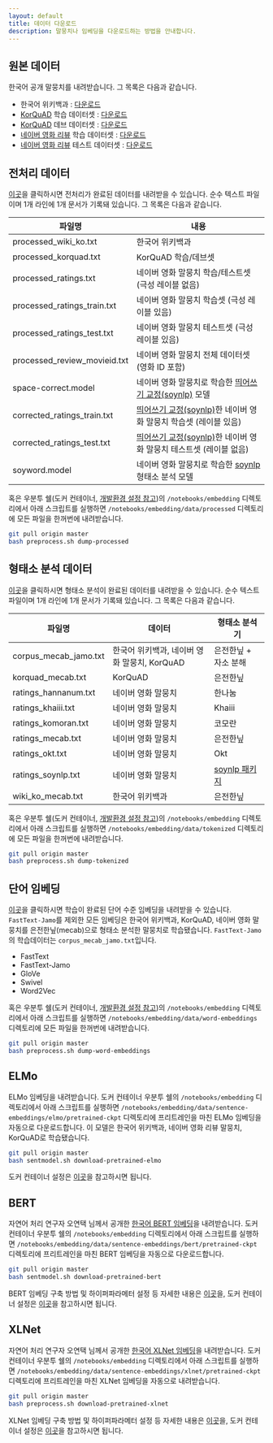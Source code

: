```yaml
---
layout: default
title: 데이터 다운로드
description: 말뭉치나 임베딩을 다운로드하는 방법을 안내합니다. 
---
```




## 원본 데이터

한국어 공개 말뭉치를 내려받습니다. 그 목록은 다음과 같습니다.

- 한국어 위키백과 : [다운로드](https://dumps.wikimedia.org/kowiki/latest/kowiki-latest-pages-articles.xml.bz2)
- [KorQuAD](https://korquad.github.io) 학습 데이터셋 : [다운로드](https://korquad.github.io/dataset/KorQuAD_v1.0_train.json)
- [KorQuAD](https://korquad.github.io) 데브 데이터셋 : [다운로드](https://korquad.github.io/dataset/KorQuAD_v1.0_dev.json)
- [네이버 영화 리뷰](https://github.com/e9t/nsmc) 학습 데이터셋 : [다운로드](https://github.com/e9t/nsmc/raw/master/ratings_train.txt)
- [네이버 영화 리뷰](https://github.com/e9t/nsmc) 테스트 데이터셋 : [다운로드](https://github.com/e9t/nsmc/raw/master/ratings_test.txt)





## 전처리 데이터

[이곳](https://drive.google.com/open?id=1kUecR7xO7bsHFmUI6AExtY5u2XXlObOG)을 클릭하시면 전처리가 완료된 데이터를 내려받을 수 있습니다. 순수 텍스트 파일이며 1개 라인에 1개 문서가 기록돼 있습니다. 그 목록은 다음과 같습니다.

| 파일명                       | 내용                                                         |
| ---------------------------  | ------------------------------------------------------------ |
| processed_wiki_ko.txt        | 한국어 위키백과                                              |
| processed_korquad.txt        | KorQuAD 학습/데브셋                                          |
| processed_ratings.txt        | 네이버 영화 말뭉치 학습/테스트셋 (극성 레이블 없음)               |
| processed_ratings_train.txt  | 네이버 영화 말뭉치 학습셋 (극성 레이블 있음)                      |
| processed_ratings_test.txt   | 네이버 영화 말뭉치 테스트셋 (극성 레이블 있음)                    |
| processed_review_movieid.txt | 네이버 영화 말뭉치 전체 데이터셋 (영화 ID 포함)                  |
| space-correct.model          | 네이버 영화 말뭉치로 학습한 [띄어쓰기 교정(soynlp)](https://github.com/lovit/soynlp) 모델 |
| corrected_ratings_train.txt  | [띄어쓰기 교정(soynlp)](https://github.com/lovit/soynlp)한 네이버 영화 말뭉치 학습셋 (레이블 있음) |
| corrected_ratings_test.txt   | [띄어쓰기 교정(soynlp)](https://github.com/lovit/soynlp)한 네이버 영화 말뭉치 테스트셋 (레이블 없음) |
| soyword.model                | 네이버 영화 말뭉치로 학습한 [soynlp](https://github.com/lovit/soynlp) 형태소 분석 모델 |

혹은 우분투 쉘(도커 컨테이너, [개발환경 설정 참고](https://ratsgo.github.io/embedding/environment.html))의 `/notebooks/embedding` 디렉토리에서 아래 스크립트를 실행하면 `/notebooks/embedding/data/processed` 디렉토리에 모든 파일을 한꺼번에 내려받습니다.

```bash
git pull origin master
bash preprocess.sh dump-processed
```





## 형태소 분석 데이터

[이곳](https://drive.google.com/open?id=1Ybp_DmzNEpsBrUKZ1-NoPDzCMO39f-fx)을 클릭하시면 형태소 분석이 완료된 데이터를 내려받을 수 있습니다. 순수 텍스트 파일이며 1개 라인에 1개 문서가 기록돼 있습니다. 그 목록은 다음과 같습니다.

| 파일명                | 데이터                                       | 형태소 분석기                                    |
| --------------------- | -------------------------------------------- | ------------------------------------------------ |
| corpus_mecab_jamo.txt | 한국어 위키백과, 네이버 영화 말뭉치, KorQuAD | 은전한닢 + 자소 분해                             |
| korquad_mecab.txt     | KorQuAD                                      | 은전한닢                                         |
| ratings_hannanum.txt  | 네이버 영화 말뭉치                           | 한나눔                                           |
| ratings_khaiii.txt    | 네이버 영화 말뭉치                           | Khaiii                                           |
| ratings_komoran.txt   | 네이버 영화 말뭉치                           | 코모란                                           |
| ratings_mecab.txt     | 네이버 영화 말뭉치                           | 은전한닢                                         |
| ratings_okt.txt       | 네이버 영화 말뭉치                           | Okt                                              |
| ratings_soynlp.txt    | 네이버 영화 말뭉치                           | [soynlp 패키지](https://github.com/lovit/soynlp) |
| wiki_ko_mecab.txt     | 한국어 위키백과                              | 은전한닢                                         |

혹은 우분투 쉘(도커 컨테이너, [개발환경 설정 참고](https://ratsgo.github.io/embedding/environment.html))의 `/notebooks/embedding` 디렉토리에서 아래 스크립트를 실행하면 `/notebooks/embedding/data/tokenized` 디렉토리에 모든 파일을 한꺼번에 내려받습니다.

```bash
git pull origin master
bash preprocess.sh dump-tokenized
```





## 단어 임베딩

[이곳](https://drive.google.com/open?id=1gpOaOl0BcUvYpgoOA2JpZY2z-BUhuBLX)을 클릭하시면 학습이 완료된 단어 수준 임베딩을 내려받을 수 있습니다. `FastText-Jamo`를 제외한 모든 임베딩은 한국어 위키백과, KorQuAD, 네이버 영화 말뭉치를 은전한닢(mecab)으로 형태소 분석한 말뭉치로 학습됐습니다. `FastText-Jamo`의 학습데이터는 `corpus_mecab_jamo.txt`입니다.



- FastText
- FastText-Jamo
- GloVe
- Swivel
- Word2Vec



혹은 우분투 쉘(도커 컨테이너, [개발환경 설정 참고](https://ratsgo.github.io/embedding/environment.html))의 `/notebooks/embedding` 디렉토리에서 아래 스크립트를 실행하면 `/notebooks/embedding/data/word-embeddings` 디렉토리에 모든 파일을 한꺼번에 내려받습니다.

```bash
git pull origin master
bash preprocess.sh dump-word-embeddings
```





## ELMo

ELMo 임베딩을 내려받습니다. 도커 컨테이너 우분투 쉘의 `/notebooks/embedding` 디렉토리에서 아래 스크립트를 실행하면 `/notebooks/embedding/data/sentence-embeddings/elmo/pretrained-ckpt` 디렉토리에 프리트레인을 마친 ELMo 임베딩을 자동으로 다운로드합니다. 이 모델은 한국어 위키백과, 네이버 영화 리뷰 말뭉치, KorQuAD로 학습됐습니다.

```bash
git pull origin master
bash sentmodel.sh download-pretrained-elmo
```

도커 컨테이너 설정은 [이곳](https://ratsgo.github.io/embedding/environment.html)을 참고하시면 됩니다.





## BERT

자연어 처리 연구자 오연택 님께서 공개한 [한국어 BERT 임베딩](https://github.com/yeontaek/BERT-Korean-Model)을 내려받습니다. 도커 컨테이너 우분투 쉘의 `/notebooks/embedding` 디렉토리에서 아래 스크립트를 실행하면 `/notebooks/embedding/data/sentence-embeddings/bert/pretrained-ckpt` 디렉토리에 프리트레인을 마친 BERT 임베딩을 자동으로 다운로드합니다.

```bash
git pull origin master
bash sentmodel.sh download-pretrained-bert
```

BERT 임베딩 구축 방법 및 하이퍼파라메터 설정 등 자세한 내용은 [이곳](https://github.com/yeontaek/BERT-Korean-Model)을, 도커 컨테이너 설정은 [이곳](https://ratsgo.github.io/embedding/environment.html)을 참고하시면 됩니다.





## XLNet

자연어 처리 연구자 오연택 님께서 공개한 [한국어 XLNet 임베딩](https://github.com/yeontaek/XLNET-Korean-Model)을 내려받습니다. 도커 컨테이너 우분투 쉘의 `/notebooks/embedding` 디렉토리에서 아래 스크립트를 실행하면 `/notebooks/embedding/data/sentence-embeddings/xlnet/pretrained-ckpt` 디렉토리에 프리트레인을 마친 XLNet 임베딩을 자동으로 내려받습니다.

```bash
git pull origin master
bash preprocess.sh download-pretrained-xlnet
```

XLNet 임베딩 구축 방법 및 하이퍼파라메터 설정 등 자세한 내용은 [이곳](https://github.com/yeontaek/XLNET-Korean-Model)을, 도커 컨테이너 설정은 [이곳](https://ratsgo.github.io/embedding/environment.html)을 참고하시면 됩니다.
